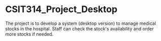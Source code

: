 # CSIT314_Project_Desktop

The project is to develop a system (desktop version) to manage medical stocks in the hospital. Staff can check the stock's availability and order more stocks if needed.
